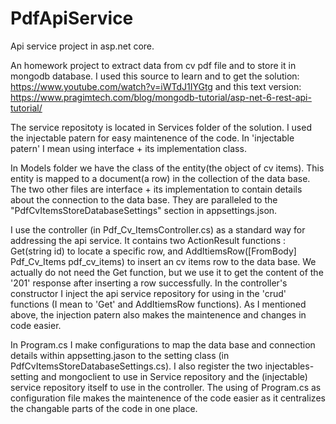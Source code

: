 # PdfApiService
 Api service project in asp.net core.
 
 An homework project to extract data from cv pdf file and to store it in mongodb  database.
 I used this source to learn and to get the solution: https://www.youtube.com/watch?v=iWTdJ1IYGtg
 and this text version: https://www.pragimtech.com/blog/mongodb-tutorial/asp-net-6-rest-api-tutorial/

 The service repositoty is located in Services folder of the solution.
 I used the injectable patern for easy maintenence of the code.
 In 'injectable patern' I mean using interface + its implementation class.

 In Models folder we have the class of the entity(the object of cv items). This entity is mapped
   to a document(a row) in the collection of the data base.
 The two other files are interface + its implementation to contain details about the connection
   to the data base.  They are paralleled to the "PdfCvItemsStoreDatabaseSettings" section in
   appsettings.json.

 I use the controller (in Pdf_Cv_ItemsController.cs) as a standard way for addressing the api
   service. It contains two ActionResult functions : Get(string id) to locate a specific row,
   and AddItiemsRow([FromBody] Pdf_Cv_Items pdf_cv_items) to insert an cv items row to the data base.
   We actually do not need the Get function, but we use it to get the content of the '201' response
   after inserting a row successfully.
 In the controller's constructor I inject the api service repository for using in the 'crud'
   functions (I mean to 'Get' and AddItiemsRow functions). As I mentioned above, the injection
   patern also makes the maintenence and changes in code easier.

 In Program.cs I make configurations to map the data base and connection details within appsetting.jason
   to the setting class (in PdfCvItemsStoreDatabaseSettings.cs). I also register the two injectables-
   setting and mongoclient to use in Service repository and the (injectable) service repository itself
   to use in the controller.
 The using of Program.cs as configuration file makes the maintenence of the code easier as it 
   centralizes the changable parts of the code in one place.
